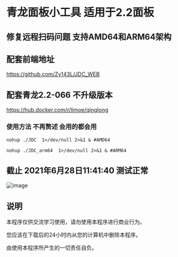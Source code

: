 # 青龙面板小工具 适用于2.2面板

## 修复远程扫码问题 支持AMD64和ARM64架构

## 配套前端地址
https://github.com/Zy143L/JDC_WEB

## 配套青龙2.2-066 不升级版本
https://hub.docker.com/r/limoe/qinglong

### 使用方法 不再赘述 会用的都会用 

```
nohup ./JDC  1>/dev/null 2>&1 & #AMD64
```

```
nohup ./JDC_arm64  1>/dev/null 2>&1 & #ARM64
```

## 截止 2021年6月28日11:41:40 测试正常 

![image](https://user-images.githubusercontent.com/21352718/123577157-ded6fe80-d805-11eb-80fd-36f0dea30d24.png)

## 说明
本程序仅供交流学习使用，请勿使用本程序进行商业行为。

您应该在下载后的24小时内从您的计算机中删除本程序。

由使用本程序所产生的一切责任自负。

